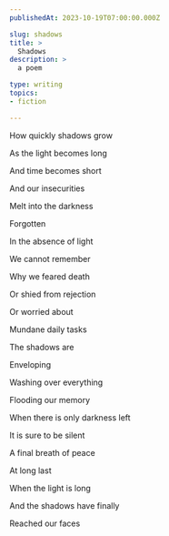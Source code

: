 ```yaml
---
publishedAt: 2023-10-19T07:00:00.000Z

slug: shadows
title: >
  Shadows
description: >
  a poem

type: writing
topics:
- fiction

---
```


How quickly shadows grow

As the light becomes long

And time becomes short

And our insecurities

Melt into the darkness

Forgotten

In the absence of light

We cannot remember

Why we feared death

Or shied from rejection

Or worried about

Mundane daily tasks

The shadows are

Enveloping

Washing over everything

Flooding our memory

When there is only darkness left

It is sure to be silent

A final breath of peace

At long last

When the light is long

And the shadows have finally

Reached our faces